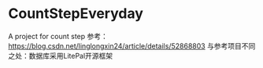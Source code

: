 # CountStepEveryday
A project for count step
参考：https://blog.csdn.net/linglongxin24/article/details/52868803
与参考项目不同之处：数据库采用LitePal开源框架
